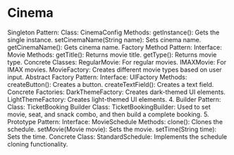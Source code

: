 # Cinema
Singleton Pattern: 
Class: CinemaConfig
Methods:
getInstance(): Gets the single instance.
setCinemaName(String name): Sets cinema name.
getCinemaName(): Gets cinema name.
Factory Method Pattern:
Interface: Movie
Methods:
getTitle(): Returns movie title.
getType(): Returns movie type.
Concrete Classes:
RegularMovie: For regular movies.
IMAXMovie: For IMAX movies.
MovieFactory:
Creates different movie types based on user input.
Abstract Factory Pattern:
Interface: UIFactory
Methods:
createButton(): Creates a button.
createTextField(): Creates a text field.
Concrete Factories:
DarkThemeFactory: Creates dark-themed UI elements.
LightThemeFactory: Creates light-themed UI elements.
4. Builder Pattern:
Class: TicketBooking
Builder Class:
TicketBookingBuilder: Used to set movie, seat, and snack combo, and then build a complete booking.
5. Prototype Pattern:
Interface: MovieSchedule
Methods:
clone(): Clones the schedule.
setMovie(Movie movie): Sets the movie.
setTime(String time): Sets the time.
Concrete Class:
StandardSchedule: Implements the schedule cloning functionality.
